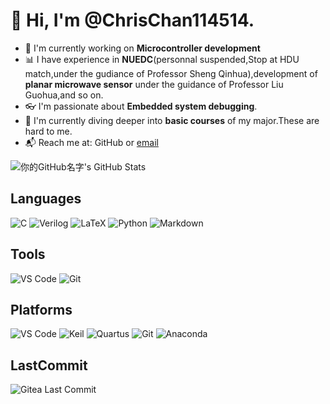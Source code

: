 # 👋 Hi, I'm @ChrisChan114514.

- 🚀 I'm currently working on **Microcontroller development**
- 📊 I have experience in **NUEDC**(personnal suspended,Stop at HDU match,under the gudiance of Professor Sheng Qinhua),development of **planar microwave sensor** under the guidance of Professor Liu Guohua,and so on. 
- 👓 I'm passionate about **Embedded system debugging**.
- 🤖 I'm currently diving deeper into **basic courses** of my major.These are hard to me.
- 📬 Reach me at: GitHub or [email](23040447@hdu.edu.cn)

<!-- 可以插入你的github统计卡片或其他Badge  -->
<!-- 例如： -->
![你的GitHub名字's GitHub Stats](https://github-readme-stats.vercel.app/api?username=ChrisChan114514&show_icons=true&theme=dracula)


## Languages

![C](https://img.shields.io/badge/-C-00599C?logo=c&logoColor=white)
![Verilog](https://img.shields.io/badge/-Verilog-1485CC?logo=verilog&logoColor=white)
![LaTeX](https://img.shields.io/badge/-LaTeX-008080?logo=latex&logoColor=white)
![Python](https://img.shields.io/badge/-Python-3776AB?logo=python&logoColor=white)
![Markdown](https://img.shields.io/badge/-Markdown-000000?logo=markdown&logoColor=white)

## Tools

![VS Code](https://img.shields.io/badge/-VS%20Code-007ACC?logo=visual-studio-code&logoColor=white)
![Git](https://img.shields.io/badge/-Git-F05032?logo=git&logoColor=white)
<!-- 增加或修改你常用的开发工具 -->

## Platforms

![VS Code](https://img.shields.io/badge/-VS%20Code-007ACC?logo=visualstudiocode&logoColor=white)
![Keil](https://img.shields.io/badge/-Keil-00A3E0?logo=keil&logoColor=white)
![Quartus](https://img.shields.io/badge/-Quartus-232F3E?logo=intel&logoColor=white)
![Git](https://img.shields.io/badge/-Git-F05032?logo=git&logoColor=white)
![Anaconda](https://img.shields.io/badge/-Anaconda-44A833?logo=anaconda&logoColor=white)

## LastCommit
![Gitea Last Commit](https://img.shields.io/gitea/last-commit/ChrisChan114514)

